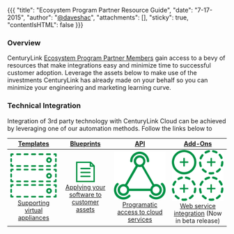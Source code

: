{{{
  "title": "Ecosystem Program Partner Resource Guide",
  "date": "7-17-2015",
  "author": "<a href='https://twitter.com/daveshac'>@daveshac</a>",
  "attachments": [],
  "sticky": true,
  "contentIsHTML": false
}}}

### Overview

CenturyLink [Ecosystem Program Partner Members](../centurylink-cloud-ecosystem-program-guide.md) gain access to a bevy of resources that make integrations easy and minimize time to successful customer adoption.  Leverage the assets below to make use of the investments CenturyLink has already made on your behalf so you can minimize your engineering and marketing learning curve.

### Technical Integration

Integration of 3rd party technology with CenturyLink Cloud can be achieved by leveraging one of our automation methods.  Follow the links below to


| [Templates](../ecosystem-program-resources-templates.md)  | [Blueprints](../ecosystem-program-resources-blueprints.md) | [API](../ecosystem-program-resources-api.md) | [Add-Ons](../ecosystem-program-resources-addons.md) |
|:-:	|:-:	| :-: | :-: |
| ![Template](../../images/kb-icon--blueprints.svg) [Supporting virtual appliances](../ecosystem-program-resources-templates.md) | ![Blueprints](../../images/kb-icon--paper.svg) [Applying your software to customer assets](../ecosystem-program-resources-blueprints.md)| ![API](../../images/kb-icon--api.svg) [Programatic access to cloud services](../ecosystem-program-resources-api.md) | ![Add-Ons](../../images/kb-icon--partners.svg) [Web service integration](../ecosystem-program-resources-addons.md) (Now in beta release) |
